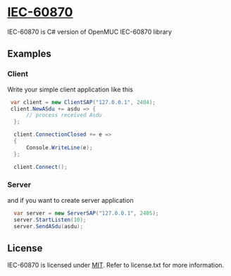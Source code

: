 # [IEC-60870](https://github.com/minhdtb/IEC-60870/)

IEC-60870 is C# version of OpenMUC IEC-60870 library

## Examples

### Client
Write your simple client application like this
```csharp
 var client = new ClientSAP("127.0.0.1", 2404);
 client.NewASdu += asdu => {
      // process received Asdu
  };

  client.ConnectionClosed += e =>
  {
      Console.WriteLine(e);
  };

  client.Connect();
```

### Server
and if you want to create server application
```csharp
  var server = new ServerSAP("127.0.0.1", 2405); 
  server.StartListen(10);
  server.SendASdu(asdu);         
```

## License

IEC-60870 is licensed under [MIT](http://www.opensource.org/licenses/mit-license.php "Read more about the MIT license form"). Refer to license.txt for more information.

